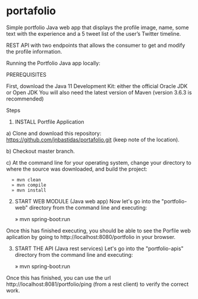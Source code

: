 # portafolio
Simple portfolio Java web app that displays the profile image, name, some text with the experience and a 5 tweet list of the user’s Twitter timeline.

REST API with two endpoints that allows the consumer to get and modify the profile information.



Running the Portfolio Java app locally:

PREREQUISITES

First, download the Java 11 Development Kit: either the official Oracle JDK or Open JDK
You will also need the latest version of Maven (version 3.6.3 is recommended)


Steps

1. INSTALL Portfile Application

  a) Clone and download this repository: https://github.com/jnbastidas/portafolio.git (keep note of the location).

  b) Checkout master branch.

  c) At the command line for your operating system, change your directory to where the source was downloaded, and build the project:

      » mvn clean
      » mvn compile
      » mvn install
  
 2. START WEB MODULE (Java web app)
  Now let's go into the "portfolio-web" directory from the command line and executing:
  
      » mvn spring-boot:run
      
  Once this has finished executing, you should be able to see the Porfile web aplication by going to http://localhost:8080/portfolio in your browser.
 
 3. START THE API (Java rest services)
  Let's go into the "portfolio-apis" directory from the command line and executing:
  
      » mvn spring-boot:run
 
  Once this has finished, you can use the url http://localhost:8081/portfolio/ping (from a rest client) to verify the correct work.
 
    
